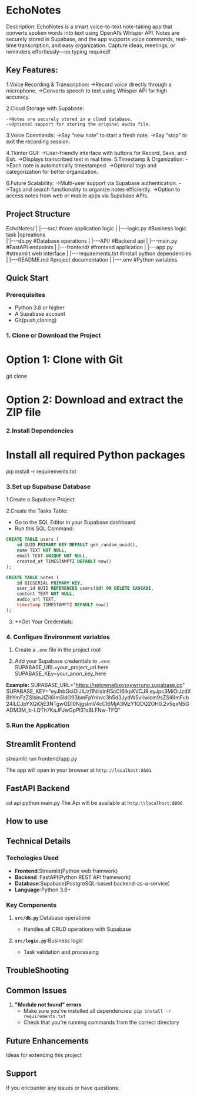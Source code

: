 # EchoNotes

Description: EchoNotes is a smart voice-to-text note-taking app that converts spoken words into text using OpenAI’s Whisper API. Notes are securely stored in Supabase, and the app supports voice commands, real-time transcription, and easy organization. Capture ideas, meetings, or reminders effortlessly—no typing required!

## Key Features:

1.Voice Recording & Transcription:
    ->Record voice directly through a microphone.
    ->Converts speech to text using Whisper API for high accuracy.

2.Cloud Storage with Supabase:

    ->Notes are securely stored in a cloud database.
    ->Optional support for storing the original audio file.

3.Voice Commands:
    ->Say “new note” to start a fresh note.
    ->Say “stop” to exit the recording session.

4.Tkinter GUI:
    ->User-friendly interface with buttons for Record, Save, and Exit.
    ->Displays transcribed text in real time.
5.Timestamp & Organization:
    ->Each note is automatically timestamped.
    ->Optional tags and categorization for better organization.

6.Future Scalability:
    ->Multi-user support via Supabase authentication.
    ->Tags and search functionality to organize notes efficiently.
    ->Option to access notes from web or mobile apps via Supabase APIs.

## Project Structure

EchoNotes/
|
|---src/    #core application logic
|    |---logic.py  #Business logic task
|opreations    
|    |---db.py       #Database operations
|
|---API/        #Backend api
|   |---main.py     #FastAPI endpoints
|
|---frontend/       #frontend application
|   |---app.py      #streamlit web interface
|
|---requirements.txt        #install python dependencies
|
|---README.md       #project documentation
|
|---.env       #Python variables


## Quick Start

### Prerequisites

- Python 3.8 or higher
- A Supabase account
- Git(push,cloning)

### 1. Clone or Download the Project

# Option 1: Clone with Git
git clone <repository-url>

# Option 2: Download and extract the ZIP file

### 2.Install Dependencies

# Install all required Python packages
pip install -r requirements.txt

### 3.Set up Supabase Database

1.Create a Supabase Project:

2.Create the Tasks Table:

- Go to the SQL Editor in your Supabase dashboard
- Run this SQL Command:

``` sql
CREATE TABLE users (
    id UUID PRIMARY KEY DEFAULT gen_random_uuid(),
    name TEXT NOT NULL,
    email TEXT UNIQUE NOT NULL,
    created_at TIMESTAMPTZ DEFAULT now()
);

CREATE TABLE notes (
    id BIGSERIAL PRIMARY KEY,
    user_id UUID REFERENCES users(id) ON DELETE CASCADE,
    content TEXT NOT NULL,
    audio_url TEXT,
    timestamp TIMESTAMPTZ DEFAULT now()
);

```
3. **Get Your Credentials:

### 4. Configure Environment variables

1. Create a `.env` file in the project root

2. Add your Supabase credentials to `.env`:
SUPABASE_URL=your_project_url here
SUPABASE_KEy=your_anon_key_here

**Example:**
SUPABASE_URL="https://netownaibxosxywrruno.supabase.co"
SUPABASE_KEY="eyJhbGciOiJIUzI1NiIsInR5cCI6IkpXVCJ9.eyJpc3MiOiJzdXBhYmFzZSIsInJlZiI6Im5ldG93bmFpYnhvc3h5d3JydW5vIiwicm9sZSI6ImFub24iLCJpYXQiOjE3NTgwODI0NjgsImV4cCI6MjA3MzY1ODQ2OH0.2v5qxN5GADM3M_b-LQTh7KaJFJwGpPl31sBLFNw-TFQ"

### 5.Run the Application

## Streamlit Frontend
streamlit run frontend/app.py

The app will open in your browser at `http://localhost:8501`

## FastAPI Backend

cd api
python main.py
The Api will be available at `http:\\localhost:8000`

## How to use

## Technical Details

### Techologies Used 

- **Frontend**:Streamlit(Python web framwork)
- **Backend** :FastAPI(Python REST API framework)
- **Database**:Supabase(PostgreSQL-based backend-as-a-service)
- **Language**:Python 3.8+

### Key Components

1. **`src/db.py`**:Database operations 
    - Handles all CRUD operations with Supabase

2. **`src/logic.py`**:Business logic 
    - Task validation and processing

## TroubleShooting

## Common Issues
1. **"Module not found" errors**
    - Make sure you've installed all dependencies: `pip install -r requirements.txt`
    - Check that you're running commands from the correct directory

## Future Enhancements
 Ideas for extending this project

## Support

If you encounter any issues or have questions: